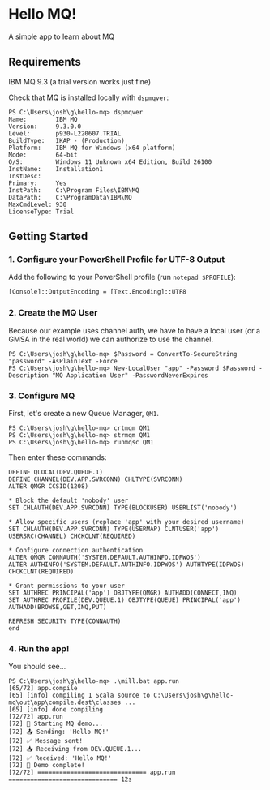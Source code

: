 # Hello MQ!

A simple app to learn about MQ

## Requirements

IBM MQ 9.3 (a trial version works just fine)

Check that MQ is installed locally with `dspmqver`:

```
PS C:\Users\josh\g\hello-mq> dspmqver
Name:        IBM MQ
Version:     9.3.0.0
Level:       p930-L220607.TRIAL
BuildType:   IKAP - (Production)
Platform:    IBM MQ for Windows (x64 platform)
Mode:        64-bit
O/S:         Windows 11 Unknown x64 Edition, Build 26100
InstName:    Installation1
InstDesc:
Primary:     Yes
InstPath:    C:\Program Files\IBM\MQ
DataPath:    C:\ProgramData\IBM\MQ
MaxCmdLevel: 930
LicenseType: Trial
```

## Getting Started

### 1. Configure your PowerShell Profile for UTF-8 Output

Add the following to your PowerShell profile (run `notepad $PROFILE`):

```ps
[Console]::OutputEncoding = [Text.Encoding]::UTF8
```

### 2. Create the MQ User

Because our example uses channel auth, we have to have a local user (or a GMSA in the real world) we can authorize to use the channel.

```
PS C:\Users\josh\g\hello-mq> $Password = ConvertTo-SecureString "password" -AsPlainText -Force
PS C:\Users\josh\g\hello-mq> New-LocalUser "app" -Password $Password -Description "MQ Application User" -PasswordNeverExpires
```

### 3. Configure MQ

First, let's create a new Queue Manager, `QM1`.

```
PS C:\Users\josh\g\hello-mq> crtmqm QM1
PS C:\Users\josh\g\hello-mq> strmqm QM1
PS C:\Users\josh\g\hello-mq> runmqsc QM1
```

Then enter these commands:
```mq
DEFINE QLOCAL(DEV.QUEUE.1)
DEFINE CHANNEL(DEV.APP.SVRCONN) CHLTYPE(SVRCONN)
ALTER QMGR CCSID(1208)

* Block the default 'nobody' user
SET CHLAUTH(DEV.APP.SVRCONN) TYPE(BLOCKUSER) USERLIST('nobody')

* Allow specific users (replace 'app' with your desired username)
SET CHLAUTH(DEV.APP.SVRCONN) TYPE(USERMAP) CLNTUSER('app') USERSRC(CHANNEL) CHCKCLNT(REQUIRED)

* Configure connection authentication
ALTER QMGR CONNAUTH('SYSTEM.DEFAULT.AUTHINFO.IDPWOS')
ALTER AUTHINFO('SYSTEM.DEFAULT.AUTHINFO.IDPWOS') AUTHTYPE(IDPWOS) CHCKCLNT(REQUIRED)

* Grant permissions to your user
SET AUTHREC PRINCIPAL('app') OBJTYPE(QMGR) AUTHADD(CONNECT,INQ)
SET AUTHREC PROFILE(DEV.QUEUE.1) OBJTYPE(QUEUE) PRINCIPAL('app') AUTHADD(BROWSE,GET,INQ,PUT)

REFRESH SECURITY TYPE(CONNAUTH)
end
```

### 4. Run the app!

You should see...

```shell
PS C:\Users\josh\g\hello-mq> .\mill.bat app.run
[65/72] app.compile
[65] [info] compiling 1 Scala source to C:\Users\josh\g\hello-mq\out\app\compile.dest\classes ...
[65] [info] done compiling
[72/72] app.run
[72] 🚀 Starting MQ demo...
[72] 📤 Sending: 'Hello MQ!'
[72] ✅ Message sent!
[72] 📥 Receiving from DEV.QUEUE.1...
[72] ✅ Received: 'Hello MQ!'
[72] 🎉 Demo complete!
[72/72] ============================== app.run ============================== 12s
```
